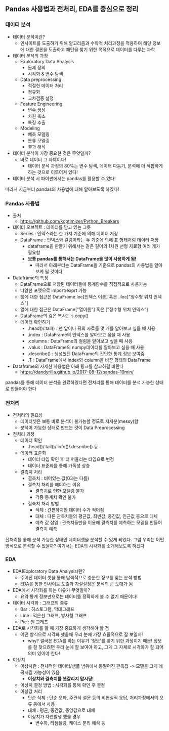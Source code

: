 ## Pandas 사용법과 전처리, EDA를 중심으로 정리

### 데이터 분석
- 데이터 분석이란?
    - 인사이트를 도출하기 위해 알고리즘과 수학적 처리과정을 적용하여 해당 정보에 대한 결론을 도출하고 패턴을 찾기 위한 목적으로 데이터를 다루는 과학
- 데이터 분석의 과정
    - Exploratory Data Analysis
        - 문제 정의
        - 시각화 & 변수 탐색
    - Data preprocessing
        - 적절한 데이터 처리
        - 정규화
        - 교차검증 설정
    - Feature Engineering
        - 변수 생성
        - 차원 축소
        - 특징 추출
    - Modeling
        - 예측 모델링
        - 분류 모델링
        - 결과 해석
- 데이터 분석이 가장 중요한 것은 무엇일까?
    - 바로 데이터 그 자체이다!
        - 데이터 분석 과정의 80%는 변수 탐색, 데이터 다듬기, 분석에 더 적합하게 하는 것으로 이루어져 있다!
- 데이터 분석 시 파이썬에서는 pandas를 활용할 수 있다!

따라서 지금부터 pandas의 사용법에 대해 알아보도록 하겠다!

### Pandas 사용법
- 출처
    - https://github.com/koptimizer/Python_Breakers
- 데이터 오브젝트 : 데이터를 담고 있는 그릇
    - Series : 인덱스라는 한 가지 기준에 의해 데이터 저장
    - DataFrame : 인덱스와 컬럼이라는 두 기준에 의해 표 형태처럼 데이터 저장
        - dataframe을 만들기 위해서는 같은 길이의 1차원 선형 자료형 여러 개가 필요함
        - **보통 pandas를 통해서는 DataFrame을 많이 사용하게 됨!**
            - 따라서 아래부터는 DataFrame을 기준으로 pandas의 사용법을 알아보게 될 것이다
- Dataframe의 특징
    - DataFrame으로 저장된 데이터들에 통계함수를 직접적으로 사용가능
    - 다양한 포맷으로 import/exprt 가능
    - 행에 대한 접근은 DataFrame.loc[인덱스 이름] 혹은 .iloc["정수형 위치 인덱스"]
    - 열에 대한 접근은 DataFrame["열이름"] 혹은 ["정수형 위치 인덱스"]
    - DataFrame의 깊은 복사는 s.copy()
    - 데이터 확인하기
        - .head()/.tail() : 맨 앞이나 뒤의 자료들 몇 개를 알아보고 싶을 때 사용
        - .index : DataFrame의 인덱스를 알아보고 싶을 때 사용
        - .columns : DataFrame의 컬럼을 알아보고 싶을 때 사용
        - .valus : DataFrame의 numpy데이터를 알아보고 싶을 때 사용
        - .describe() : 생성했던 DataFrame의 간단한 통계 정보 보여줌
        - .T : DataFrame에서 index와 column을 바꾼 형태의 DataFrame
- Dataframe의 자세한 사용법은 아래 링크를 참고하길 바란다
    - https://dandyrilla.github.io/2017-08-12/pandas-10min/

pandas를 통해 데이터 분석을 완료하였다면 전처리를 통해 데이터를 분석 가능한 상태로 만들어야 한다

### 전처리
- 전처리의 필요성
    - 데이터셋은 보통 바로 분석이 불가능할 정도로 지저분(messy)함
    - 분석이 가능한 상태로 만드는 것이 Data Preprocessing
- 전처리 과정
    - 데이터 확인
        - .head()/.tail()/.info()/.describe() 등
    - 데이터 표준화
        - 데이터 타입 확인 후 더 어울리는 타입으로 변경
        - 데이터 표준화를 통해 가독성 상승
    - 결측치 처리
        - 결측치 : 비어있는 값(0과는 다름)
        - 결측치 처리를 해야하는 이유
            - 결측치로 인한 모델링 불가
            - 각종 통계치 확인 불가
        - 결측치 처리 방법
            - 삭제 : 간편하지만 데이터 수가 적어짐
            - 대체 : 다른 관측치들의 평균값, 최빈값, 중간값, 인근값 등으로 대체
            - 예측 값 삽입 : 관측치들만을 이용해 결측치를 예측하는 모델을 만들어 결측치 예측

전처리를 통해 분석 가능한 상태인 데이터셋을 분석할 수 있게 되었다.
그럼 우리는 어떤 방식으로 분석할 수 있을까?
여기서는 EDA의 시각화를 소개해보도록 하겠다

### EDA
- EDA(Exploratory Data Analysis)란?
    - 주어진 데이터 셋을 통해 탐색적으로 충분한 정보를 찾는 분석 방법
    - EDA를 통한 인사이트 도출과 가설설정은 분석의 큰 토대가 됨
- EDA에서 시각화를 하는 이유가 무엇일까?
    - 요약 통계 정보만으로는 데이터를 정확하게 볼 수 없기 때문이다!
- 데이터 시각화 : 그래프의 종류
    - Bar : 히스토그램, 막대그래프
    - Line : 꺽은선 그래프, 방사형 그래프
    - Pie : 원 그래프
- EDA로 시각화를 할 때 가장 중요하게 생각해야 할 점
    - 어떤 방식으로 시각화 했을때 우리 눈에 가장 효율적으로 잘 보일지!
        - why? 결국은 EDA를 하는 이유가 '정보'를 찾기 위한 과정이기 때문! 정보를 잘 찾으려면 우리 눈에 잘 보여야 하고, 그게 그 자체로 시각화가 잘 되어 의미 있어야 한다!
- 이상치 
    - 이상치란 : 전체적인 데이터/샘플 범위에서 동떨어진 관측값 -> 모델을 크게 왜곡시킬 가능성이 있음
        - **이상치와 결측치를 헷갈리지 맙시당!**
    - 이상치 결정 방법 : 시각화를 통해 확인 후 결정
    - 이상값 처리
        - 단순 삭제 : 단순 오타, 주관식 설문 등의 비현실적 응답, 처리과정에서의 오류 등에서 사용
        - 대체 : 평균, 중간값, 중앙값으로 대체
        - 이상치가 자연발생 했을 경우
            - 변수화, 리샘플링, 케이스 분리 해석 등
